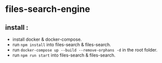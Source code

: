 # files-search-engine
## install : 
  - install docker & docker-compose.
  - run `npm install` into files-search & files-search.
  - run `docker-compose up --build --remove-orphans -d` in the root folder.
  - run `npm run start` into files-search & files-search.
